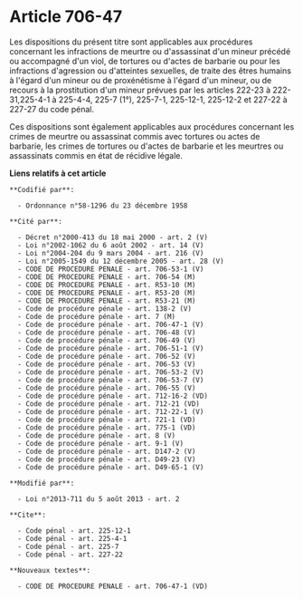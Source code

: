 # Article 706-47

Les dispositions du présent titre sont applicables aux procédures concernant les infractions de meurtre ou d'assassinat d'un
mineur précédé ou accompagné d'un viol, de tortures ou d'actes de barbarie ou pour les infractions d'agression ou d'atteintes
sexuelles, de traite des êtres humains à l'égard d'un mineur ou de proxénétisme à l'égard d'un mineur, ou de recours à la
prostitution d'un mineur prévues par les articles 222-23 à 222-31,225-4-1 à 225-4-4,
225-7 (1°), 225-7-1, 225-12-1, 225-12-2 et 227-22 à 227-27 du code pénal. 

Ces dispositions sont également applicables aux procédures concernant les crimes de meurtre ou assassinat commis avec
tortures ou actes de barbarie, les crimes de tortures ou d'actes de barbarie et les meurtres ou assassinats commis en état de
récidive légale.

**Liens relatifs à cet article**

	**Codifié par**:

	  - Ordonnance n°58-1296 du 23 décembre 1958

	**Cité par**:

	  - Décret n°2000-413 du 18 mai 2000 - art. 2 (V)
	  - Loi n°2002-1062 du 6 août 2002 - art. 14 (V)
	  - Loi n°2004-204 du 9 mars 2004 - art. 216 (V)
	  - Loi n°2005-1549 du 12 décembre 2005 - art. 28 (V)
	  - CODE DE PROCEDURE PENALE - art. 706-53-1 (V)
	  - CODE DE PROCEDURE PENALE - art. 706-54 (M)
	  - CODE DE PROCEDURE PENALE - art. R53-10 (M)
	  - CODE DE PROCEDURE PENALE - art. R53-20 (M)
	  - CODE DE PROCEDURE PENALE - art. R53-21 (M)
	  - Code de procédure pénale - art. 138-2 (V)
	  - Code de procédure pénale - art. 7 (M)
	  - Code de procédure pénale - art. 706-47-1 (V)
	  - Code de procédure pénale - art. 706-48 (V)
	  - Code de procédure pénale - art. 706-49 (V)
	  - Code de procédure pénale - art. 706-51-1 (V)
	  - Code de procédure pénale - art. 706-52 (V)
	  - Code de procédure pénale - art. 706-53 (V)
	  - Code de procédure pénale - art. 706-53-2 (V)
	  - Code de procédure pénale - art. 706-53-7 (V)
	  - Code de procédure pénale - art. 706-55 (V)
	  - Code de procédure pénale - art. 712-16-2 (VD)
	  - Code de procédure pénale - art. 712-21 (VD)
	  - Code de procédure pénale - art. 712-22-1 (V)
	  - Code de procédure pénale - art. 721-1 (VD)
	  - Code de procédure pénale - art. 775-1 (VD)
	  - Code de procédure pénale - art. 8 (V)
	  - Code de procédure pénale - art. 9-1 (V)
	  - Code de procédure pénale - art. D147-2 (V)
	  - Code de procédure pénale - art. D49-23 (V)
	  - Code de procédure pénale - art. D49-65-1 (V)

	**Modifié par**:

	  - Loi n°2013-711 du 5 août 2013 - art. 2

	**Cite**:

	  - Code pénal - art. 225-12-1
	  - Code pénal - art. 225-4-1
	  - Code pénal - art. 225-7
	  - Code pénal - art. 227-22

	**Nouveaux textes**:

	  - CODE DE PROCEDURE PENALE - art. 706-47-1 (VD)
